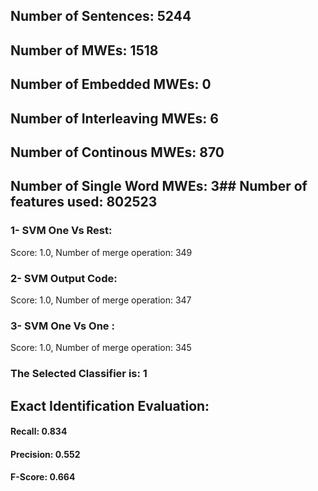 ## Number of Sentences: 5244
## Number of MWEs: 1518

## Number of Embedded MWEs: 0

## Number of Interleaving MWEs: 6

## Number of Continous MWEs: 870
## Number of Single Word MWEs: 3## Number of features used: 802523

### 1- SVM One Vs Rest: 
Score: 1.0, Number of merge operation: 349
### 2- SVM Output Code: 
Score: 1.0, Number of merge operation: 347
### 3- SVM One Vs One : 
Score: 1.0, Number of merge operation: 345
### The Selected Classifier is: 1
## Exact Identification Evaluation: 
#### Recall: 0.834
#### Precision: 0.552
#### F-Score: 0.664
